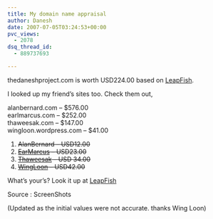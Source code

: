 ```yaml
---
title: My domain name appraisal
author: Danesh
date: 2007-07-05T03:24:53+00:00
pvc_views:
  - 2078
dsq_thread_id:
  - 889737693

---
```

thedaneshproject.com is worth USD224.00 based on [LeapFish][1].

I looked up my friend&#8217;s sites too. Check them out,

alanbernard.com &#8211; $576.00  
earlmarcus.com &#8211; $252.00  
thaweesak.com &#8211; $147.00  
wingloon.wordpress.com &#8211; $41.00

  1. <strike>AlanBernard &#8211; USD12.00</strike>
  2. <strike>[EarMarcus][2] &#8211; USD23.00</strike>
  3. <strike>[Thaweesak][3] &#8211; USD 34.00</strike>
  4. <strike>[WingLoon][4] &#8211; USD42.00</strike>

What&#8217;s your&#8217;s? Look it up at [LeapFish][1]

Source : ScreenShots

(Updated as the initial values were not accurate. thanks Wing Loon)

 [1]: http://leapfish.com
 [2]: http://earlmarcus.com/
 [3]: http://thaweesak.com/
 [4]: http://wingloon.wordpress.com/
